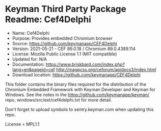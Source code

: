 Keyman Third Party Package Readme: Cef4Delphi
=============================================

* Name:              Cef4Delphi
* Purpose:           Provides embedded Chromium browser
* Source:            https://github.com/keymanapp/CEF4Delphi
* Version:           2021-05-21 - CEF 89.0.18 / Chromium 89.0.4389.114
* License:           Mozilla Public License 1.1 (MIT compatible)
* Updated for:       N/A
* Documentation:     https://www.briskbard.com/index.php?lang=en&pageid=cef
                     http://magpcss.org/ceforum/apidocs3/index.html
* Download location: https://github.com/keymanapp/CEF4Delphi

This folder contains the binary files required for the distribution of
the Chromium Embedded Framework with Keyman Developer and Keyman for Windows.
See the notes in the https://github.com/keymanapp/keyman/ repo,
windows/src/ext/cef4delphi.txt for more detail.

Don't forget to upload symbols to sentry.keyman.com when updating this repo.

License = MPL1.1

